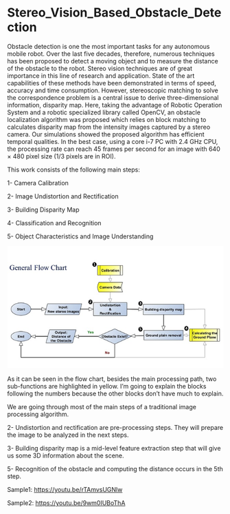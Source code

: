 # Stereo_Vision_Based_Obstacle_Detection
Obstacle detection is one the most important tasks for any autonomous mobile robot. Over the last five decades, therefore, numerous techniques has been proposed to detect a moving object and to measure the distance of the obstacle to the robot. Stereo vision techniques are of great importance in this line of research and application. State of the art capabilities of these methods have been demonstrated in terms of speed, accuracy and time consumption. However, stereoscopic matching to solve the correspondence problem is a central issue to derive three-dimensional information, disparity map. Here, taking the advantage of Robotic Operation System and a robotic specialized library called OpenCV, an obstacle localization algorithm was proposed which relies on block matching to calculates disparity map from the intensity images captured by a stereo camera. Our simulations showed the proposed algorithm has efficient temporal qualities. In the best case, using a core i-7 PC with 2.4 GHz CPU, the processing rate can reach 45 frames per second for an image with 640 × 480 pixel size (1/3 pixels are in ROI).

This work consists of the following main steps:

1- Camera Calibration

2- Image Undistortion and Rectification

3- Building Disparity Map

4- Classification and Recognition

5- Object Characteristics and Image Understanding

![alt text](FLow_Chart.jpg)

As it can be seen in the flow chart, besides the main processing path, two sub-functions are highlighted in yellow. 
I’m going to explain the blocks following the numbers because the other blocks don’t have much to explain.

We are going through most of the main steps of a traditional image processing algorithm.

2- Undistortion and rectification are pre-processing steps. They will prepare the image to be analyzed in the next steps.

3- Building disparity map is a mid-level feature extraction step that will give us some 3D information about the scene.

5- Recognition of the obstacle and computing the distance occurs in the 5th step.


Sample1: https://youtu.be/rTAmvsUGNlw

Sample2: https://youtu.be/9wm0IUBoThA
